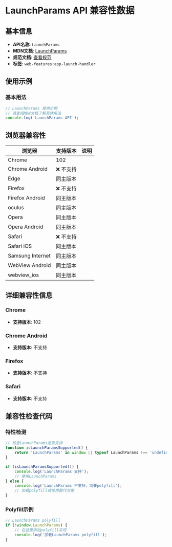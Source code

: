 # LaunchParams API 兼容性数据

## 基本信息

- **API名称**: `LaunchParams`
- **MDN文档**: [LaunchParams](https://developer.mozilla.org/docs/Web/API/LaunchParams)
- **规范文档**: [查看规范](https://wicg.github.io/web-app-launch/#launchparams-interface)
- **标签**: `web-features:app-launch-handler`

## 使用示例

### 基本用法

```javascript
// LaunchParams 使用示例
// 请查阅MDN文档了解具体用法
console.log('LaunchParams API');
```

## 浏览器兼容性

| 浏览器 | 支持版本 | 说明 |
|--------|----------|------|
| Chrome | 102 |  |
| Chrome Android | ❌ 不支持 |  |
| Edge | 同主版本 |  |
| Firefox | ❌ 不支持 |  |
| Firefox Android | 同主版本 |  |
| oculus | 同主版本 |  |
| Opera | 同主版本 |  |
| Opera Android | 同主版本 |  |
| Safari | ❌ 不支持 |  |
| Safari iOS | 同主版本 |  |
| Samsung Internet | 同主版本 |  |
| WebView Android | 同主版本 |  |
| webview_ios | 同主版本 |  |

## 详细兼容性信息

### Chrome

- **支持版本**: 102

### Chrome Android

- **支持版本**: 不支持

### Firefox

- **支持版本**: 不支持

### Safari

- **支持版本**: 不支持

## 兼容性检查代码

### 特性检测

```javascript
// 检查LaunchParams是否支持
function isLaunchParamsSupported() {
    return 'LaunchParams' in window || typeof LaunchParams !== 'undefined';
}

if (isLaunchParamsSupported()) {
    console.log('LaunchParams 支持');
    // 使用LaunchParams
} else {
    console.log('LaunchParams 不支持，需要polyfill');
    // 加载polyfill或使用替代方案
}
```

### Polyfill示例

```javascript
// LaunchParams polyfill
if (!window.LaunchParams) {
    // 在这里添加polyfill实现
    console.log('加载LaunchParams polyfill');
}
```

